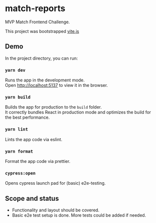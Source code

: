 # match-reports

MVP Match Frontend Challenge.

This project was bootstrapped [vite.js](https://vitejs.dev/guide/)

## Demo

In the project directory, you can run:

### `yarn dev`

Runs the app in the development mode.\
Open [http://localhost:5137](http://localhost:5137) to view it in the browser.

### `yarn build`

Builds the app for production to the `build` folder.\
It correctly bundles React in production mode and optimizes the build for the best performance.

### `yarn lint`

Lints the app code via eslint.

### `yarn format`

Format the app code via prettier.

### `cypress:open`

Opens cypress launch pad for (basic) e2e-testing.

## Scope and status

- Functionality and layout should be covered.
- Basic e2e test setup is done. More tests could be added if needed.

